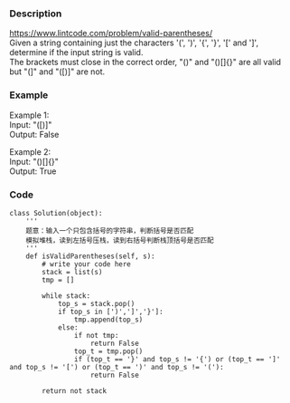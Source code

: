 ### Description
https://www.lintcode.com/problem/valid-parentheses/ \
Given a string containing just the characters '(', ')', '{', '}', '[' and ']', determine if the input string is valid.\
The brackets must close in the correct order, "()" and "()[]{}" are all valid but "(]" and "([)]" are not.

### Example
Example 1:\
Input: "([)]"\
Output: False

Example 2:\
Input: "()[]{}"\
Output: True

### Code
```
class Solution(object):
    '''
    题意：输入一个只包含括号的字符串，判断括号是否匹配
    模拟堆栈，读到左括号压栈，读到右括号判断栈顶括号是否匹配
    '''
    def isValidParentheses(self, s):
        # write your code here
        stack = list(s)
        tmp = []
        
        while stack:
            top_s = stack.pop()
            if top_s in [')',']','}']:
                tmp.append(top_s)
            else:
                if not tmp:
                    return False
                top_t = tmp.pop()
                if (top_t == '}' and top_s != '{') or (top_t == ']' and top_s != '[') or (top_t == ')' and top_s != '('):
                    return False
                    
        return not stack
```
